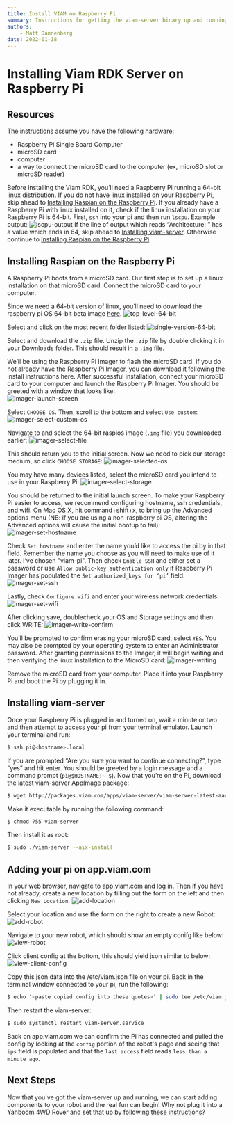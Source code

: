 ```yaml
---
title: Install VIAM on Raspberry Pi
summary: Instructions for getting the viam-server binary up and running on a fresh Raspberry Pi.
authors:
    - Matt Dannenberg
date: 2022-01-18
---
```

# Installing Viam RDK Server on Raspberry Pi


## Resources

The instructions assume you have the following hardware:

* Raspberry Pi Single Board Computer
* microSD card
* computer
* a way to connect the microSD card to the computer (ex, microSD slot or microSD reader)

Before installing the Viam RDK, you’ll need a Raspberry Pi running a 64-bit linux distribution. If you do not have linux installed on your Raspberry Pi, skip ahead to [Installing Raspian on the Raspberry Pi](install-on-pi.md#installing-raspian-on-the-raspberry-pi). If you already have a Raspberry Pi with linux installed on it, check if the linux installation on your Raspberry Pi is 64-bit. First, `ssh` into your pi and then run `lscpu`. Example output:
![lscpu-output](img/lscpu-output.png)
If the line of output which reads “Architecture:     <value>” has a value which ends in 64, skip ahead to [Installing viam-server](install-on-pi.md#installing-viam-server). Otherwise continue to [Installing Raspian on the Raspberry Pi](install-on-pi.md#installing-raspian-on-the-raspberry-pi).

## Installing Raspian on the Raspberry Pi
A Raspberry Pi boots from a microSD card. Our first step is to set up a linux installation on that microSD card. Connect the microSD card to your computer.

Since we need a 64-bit version of linux, you’ll need to download the raspberry pi OS 64-bit beta image [here](https://downloads.raspberrypi.org/raspios_lite_arm64/images/).
![top-level-64-bit](img/top-level-64-bit.png)

Select and click on the most recent folder listed:
![single-version-64-bit](img/single-version-64-bit.png)

Select and download the `.zip` file. Unzip the `.zip` file by double clicking it in your Downloads folder. This should result in a `.img` file.

We’ll be using the Raspberry Pi Imager to flash the microSD card. If you do not already have the Raspberry Pi Imager, you can download it following the install instructions here. After successful installation, connect your microSD card to your computer and launch the Raspberry Pi Imager. You should be greeted with a window that looks like:  
![imager-launch-screen](img/imager-launch-screen.png)

Select `CHOOSE OS`. Then, scroll to the bottom and select `Use custom`:
![imager-select-custom-os](img/imager-select-custom-os.png)

Navigate to and select the 64-bit raspios image (`.img` file) you downloaded earlier:
![imager-select-file](img/imager-select-file.png)

This should return you to the initial screen. Now we need to pick our storage medium, so click `CHOOSE STORAGE`:
![imager-selected-os](img/imager-selected-os.png)

You may have many devices listed, select the microSD card you intend to use in your Raspberry Pi:
![imager-select-storage](img/imager-select-storage.png)

You should be returned to the initial launch screen. To make your Raspberry Pi easier to access, we recommend configuring hostname, ssh credentials, and wifi. On Mac OS X, hit command+shift+x, to bring up the Advanced options menu (NB: if you are using a non-raspberry pi OS, altering the Advanced options will cause the initial bootup to fail):
![imager-set-hostname](img/imager-set-hostname.png)

Check `Set hostname` and enter the name you’d like to access the pi by in that field. Remember the name you choose as you will need to make use of it later. I’ve chosen "viam-pi". Then check `Enable SSH` and either set a password or use `Allow public-key authentication only` if Raspberry Pi Imager has populated the `Set authorized_keys for ‘pi’` field:
![imager-set-ssh](img/imager-set-ssh.png)

Lastly, check `Configure wifi` and enter your wireless network credentials:
![imager-set-wifi](img/imager-set-wifi.png)

After clicking save, doublecheck your OS and Storage settings and then click WRITE:
![imager-write-confirm](img/imager-write-confirm.png)

You’ll be prompted to confirm erasing your microSD card, select `YES`. You may also be prompted by your operating system to enter an Administrator password. After granting permissions to the Imager, it will begin writing and then verifying the linux installation to the MicroSD card:
![imager-writing](img/imager-writing.png)

Remove the microSD card from your computer. Place it into your Raspberry Pi and boot the Pi by plugging it in.

## Installing viam-server

Once your Raspberry Pi is plugged in and turned on, wait a minute or two and then attempt to access your pi from your terminal emulator. Launch your terminal and run:
```bash
$ ssh pi@<hostname>.local
```

If you are prompted “Are you sure you want to continue connecting?”, type “yes” and hit enter. You should be greeted by a login message and a command prompt (`pi@$HOSTNAME:~ $`). Now that you’re on the Pi, download the latest viam-server AppImage package: 
```bash
$ wget http://packages.viam.com/apps/viam-server/viam-server-latest-aarch64.AppImage -O viam-server
```

Make it executable by running the following command:
```bash
$ chmod 755 viam-server
```

Then install it as root:
```bash
$ sudo ./viam-server --aix-install
```

## Adding your pi on app.viam.com

In your web browser, navigate to app.viam.com and log in. Then if you have not already, create a new location by filling out the form on the left  and then clicking `New Location`.
![add-location](img/add-location.png)

Select your location and use the form on the right to create a new Robot:
![add-robot](img/add-robot.png)

Navigate to your new robot, which should show an empty conifg like below:
![view-robot](img/view-robot.png)

Click client config at the bottom, this should yield json similar to below:
![view-client-config](img/view-client-config.png)

Copy this json data into the /etc/viam.json file on your pi. Back in the terminal window connected to your pi, run the following: 
```bash
$ echo ‘<paste copied config into these quotes>’ | sudo tee /etc/viam.json
```

Then restart the viam-server:
```bash
$ sudo systemctl restart viam-server.service
```

Back on app.viam.com we can confirm the Pi has connected and pulled the config by looking at the `config` portion of the robot's page and seeing that `ips` field is populated and that the `last access` field reads `less than a minute ago`.

## Next Steps
Now that you've got the viam-server up and running, we can start adding components to your robot and the real fun can begin!
Why not plug it into a Yahboom 4WD Rover and set that up by following [these instructions](yahboom-rover.md)?
